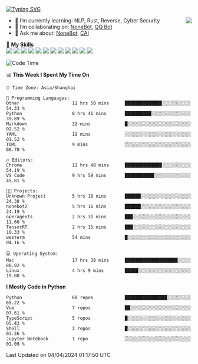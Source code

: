 [![Typing SVG](https://readme-typing-svg.herokuapp.com?size=25&duration=2500&color=8C43EA&vCenter=true&width=200&height=40&lines=Hi+there+%F0%9F%91%8B%F0%9F%8F%BB;I'm+yanyongyu)](https://git.io/typing-svg)

<a href="#">
  <img align="right" src="https://github-readme-stats.vercel.app/api?username=yanyongyu&count_private=true&show_icons=true&bg_color=15,f2f7fd,E0EAFC" />
</a>

- 🌱 I’m currently learning: NLP, Rust, Reverse, Cyber Security
- 👯 I’m collaborating on: [NoneBot](https://github.com/nonebot), [QQ Bot](https://github.com/Mrs4s/go-cqhttp)
- 💬 Ask me about: [NoneBot](https://github.com/nonebot), [CAI](https://github.com/cscs181/CAI)

🌟 **My Skills**  
![](https://img.shields.io/badge/-Python-3e74a2?style=flat-square&logo=Python&logoColor=fff)
![](https://img.shields.io/badge/-TypeScript-3178C6?style=flat-square&logo=TypeScript&logoColor=fff)
![](https://img.shields.io/badge/-Vue-4fc08d?style=flat-square&logo=Vue.js&logoColor=fff)
![](https://img.shields.io/badge/-React-2d98ce?style=flat-square&logo=React&logoColor=fff)
![](https://img.shields.io/badge/-FastAPI-009688?style=flat-square&logo=FastAPI&logoColor=fff)
![](https://img.shields.io/badge/-Linux-000000?style=flat-square&logo=Linux&logoColor=fff)
![](https://img.shields.io/badge/-Docker-2496ED?style=flat-square&logo=Docker&logoColor=fff)
![](https://img.shields.io/badge/-Kubernetes-326CE5?style=flat-square&logo=Kubernetes&logoColor=fff)
![](https://img.shields.io/badge/-GitHub%20Actions-2088FF?style=flat-square&logo=GitHubActions&logoColor=fff)
![](https://img.shields.io/badge/-PostgreSQL-4169E1?style=flat-square&logo=PostgreSQL&logoColor=fff)
![](https://img.shields.io/badge/-Redis-DC382D?style=flat-square&logo=Redis&logoColor=fff)
![](https://img.shields.io/badge/-MongoDB-47A248?style=flat-square&logo=MongoDB&logoColor=fff)

<!--START_SECTION:waka-->
![Code Time](http://img.shields.io/badge/Code%20Time-5%2C963%20hrs%2039%20mins-blue)

📊 **This Week I Spent My Time On** 

```text
🕑︎ Time Zone: Asia/Shanghai

💬 Programming Languages: 
Other                    11 hrs 50 mins      ██████████████░░░░░░░░░░░   54.33 % 
Python                   8 hrs 41 mins       ██████████░░░░░░░░░░░░░░░   39.89 % 
Markdown                 32 mins             █░░░░░░░░░░░░░░░░░░░░░░░░   02.52 % 
YAML                     19 mins             ░░░░░░░░░░░░░░░░░░░░░░░░░   01.52 % 
TOML                     9 mins              ░░░░░░░░░░░░░░░░░░░░░░░░░   00.70 % 

🔥 Editors: 
Chrome                   11 hrs 48 mins      ██████████████░░░░░░░░░░░   54.19 % 
VS Code                  9 hrs 59 mins       ███████████░░░░░░░░░░░░░░   45.81 % 

🐱‍💻 Projects: 
Unknown Project          5 hrs 18 mins       ██████░░░░░░░░░░░░░░░░░░░   24.38 % 
nonebot2                 5 hrs 16 mins       ██████░░░░░░░░░░░░░░░░░░░   24.19 % 
operagents               2 hrs 31 mins       ███░░░░░░░░░░░░░░░░░░░░░░   11.60 % 
TensorRT                 2 hrs 15 mins       ███░░░░░░░░░░░░░░░░░░░░░░   10.33 % 
wezterm                  54 mins             █░░░░░░░░░░░░░░░░░░░░░░░░   04.16 % 

💻 Operating System: 
Mac                      17 hrs 38 mins      ████████████████████░░░░░   80.92 % 
Linux                    4 hrs 9 mins        █████░░░░░░░░░░░░░░░░░░░░   19.08 % 
```

**I Mostly Code in Python** 

```text
Python                   60 repos            ████████████████░░░░░░░░░   65.22 % 
Vue                      7 repos             ██░░░░░░░░░░░░░░░░░░░░░░░   07.61 % 
TypeScript               5 repos             █░░░░░░░░░░░░░░░░░░░░░░░░   05.43 % 
Shell                    3 repos             █░░░░░░░░░░░░░░░░░░░░░░░░   03.26 % 
Jupyter Notebook         1 repo              ░░░░░░░░░░░░░░░░░░░░░░░░░   01.09 % 
```




 Last Updated on 04/04/2024 01:17:50 UTC
<!--END_SECTION:waka-->
